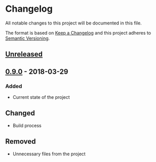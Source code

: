 # Changelog

All notable changes to this project will be documented in this file.

The format is based on [Keep a Changelog](http://keepachangelog.com/en/1.0.0/)
and this project adheres to [Semantic Versioning](http://semver.org/spec/v2.0.0.html).

## [Unreleased]

## [0.9.0] - 2018-03-29

### Added

- Current state of the project

## Changed

- Build process

## Removed

- Unnecessary files from the project

[Unreleased]: https://github.com/miolabs/MIOJSLibs/compare/v0.9.0...HEAD
[0.9.0]: https://github.com/olivierlacan/keep-a-changelog/compare/v0.9.2...v0.9.0